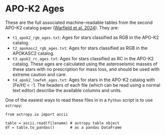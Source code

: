 # APO-K2 Ages

These are the full associated machine-readable tables from the second APO-K2 catalog paper ([Warfield et al. 2024](https://ui.adsabs.harvard.edu/abs/2024arXiv240316250W/abstract)). They are:
- `t1_apok2_rgb_ages.txt`: Ages for stars classified as RGB in the APO-K2 catalog.
- `t2_apokasc2_rgb_ages.txt`: Ages for stars classified as RGB in the APOKASC2 catalog.
- `t3_apok2_rc_ages.txt`: Ages for stars classified as RC in the APO-K2 catalog. These ages are calculated using the asteroseismic masses of these stars with no prescription for mass loss, and should be used with extreme caution and care.
- `t4_apok2_lowfeh_ages.txt`: Ages for stars in the APO-K2 catalog with [Fe/H] < -1.
The headers of each file (which can be read using a normal text editor) describe the available columns and units.

One of the easiest ways to read these files in in a `Python` script is to use `astropy`:
```
from astropy.io import ascii

table = ascii.read(filename) # astropy table object
df = table.to_pandas()       # as a pandas DataFrame
```
